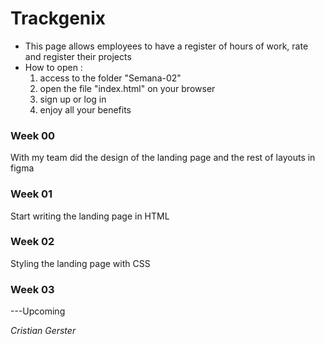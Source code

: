 # Trackgenix
- This page allows employees to have a register of hours of work, rate and register their projects
- How to open :
    1. access to the folder "Semana-02"
    2. open the file "index.html" on your browser
    3. sign up or log in
    4. enjoy all your benefits



### Week 00
With my team did the design of the landing page and the rest of layouts in figma
### Week 01
Start writing the landing page in HTML
### Week 02
Styling the landing page with CSS
### Week 03
---Upcoming

_Cristian Gerster_
